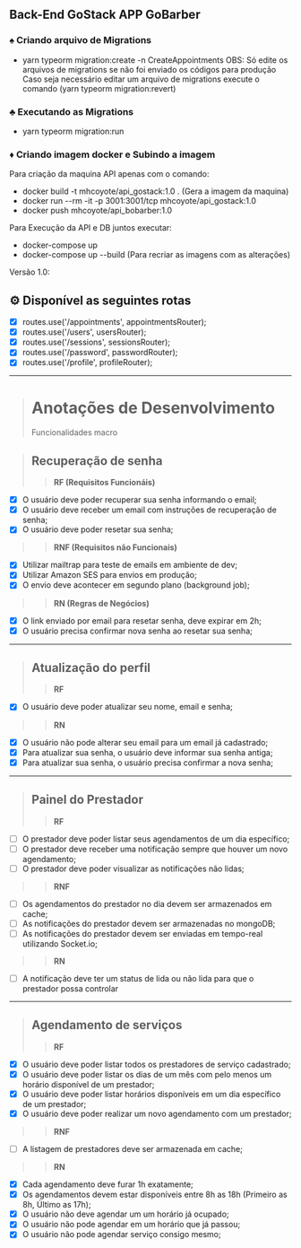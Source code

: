 ## Back-End GoStack APP GoBarber

### ♠ Criando arquivo de Migrations
- yarn typeorm migration:create -n CreateAppointments
OBS: Só edite os arquivos de migrations se não foi enviado os códigos para produção
Caso seja necessário editar um arquivo de migrations execute o comando (yarn typeorm migration:revert)

### ♣ Executando as Migrations
- yarn typeorm migration:run


### ♦ Criando imagem docker e Subindo a imagem

Para criação da maquina API apenas com o comando:
  - docker build -t mhcoyote/api_gostack:1.0 .    (Gera a imagem da maquina)
  - docker run --rm -it  -p 3001:3001/tcp mhcoyote/api_gostack:1.0
  - docker push mhcoyote/api_bobarber:1.0

Para Execução da API e DB juntos executar:
  - docker-compose up
  - docker-compose up --build (Para recriar as imagens com as alterações)

Versão 1.0:

## ⚙ Disponível as seguintes rotas
- [x] routes.use('/appointments', appointmentsRouter);
- [x] routes.use('/users', usersRouter);
- [x] routes.use('/sessions', sessionsRouter);
- [x] routes.use('/password', passwordRouter);
- [x] routes.use('/profile', profileRouter);
---
> # Anotações de Desenvolvimento
>Funcionalidades macro

>## Recuperação de senha
>>**RF (Requisitos Funcionáis)**

 - [x] O usuário deve poder recuperar sua senha informando o email;
 - [x] O usuário deve receber um email com instruções de recuperação de senha;
 - [x] O usuário deve poder resetar sua senha;

>>**RNF (Requisitos não Funcionais)**

 - [x] Utilizar mailtrap para teste de emails em ambiente de dev;
 - [x] Utilizar Amazon SES para envios em produção;
 - [x] O envio deve acontecer em segundo plano (background job);

>>**RN (Regras de Negócios)**

 - [x] O link enviado por email para resetar senha, deve expirar em 2h;
 - [x] O usuário precisa confirmar nova senha ao resetar sua senha;
---
>## Atualização do perfil
>>**RF**

 - [x] O usuário deve poder atualizar seu nome, email e senha;

>>**RN**

 - [x] O usuário não pode alterar seu email para um email já cadastrado;
 - [x] Para atualizar sua senha, o usuário deve informar sua senha antiga;
 - [x] Para atualizar sua senha, o usuário precisa confirmar a nova senha;
---
>## Painel do Prestador
>>**RF**

 - [ ] O prestador deve poder listar seus agendamentos de um dia específico;
 - [ ] O prestador deve receber uma notificação sempre que houver um novo agendamento;
 - [ ] O prestador deve poder visualizar as notificações não lidas;

>>**RNF**

 - [ ] Os agendamentos do prestador no dia devem ser armazenados em cache;
 - [ ] As notificações do prestador devem ser armazenadas no mongoDB;
 - [ ] As notificações do prestador devem ser enviadas em tempo-real utilizando Socket.io;

>>**RN**

 - [ ] A notificação deve ter um status de lida ou não lida para que o prestador possa controlar
---
>## Agendamento de serviços
>>**RF**

 - [x] O usuário deve poder listar todos os prestadores de serviço cadastrado;
 - [x] O usuário deve poder listar os dias de um mês com pelo menos um horário disponível de um prestador;
 - [x] O usuário deve poder listar horários disponíveis em um dia específico de um prestador;
 - [x] O usuário deve poder realizar um novo agendamento com um prestador;

>>**RNF**

 - [ ] A listagem de prestadores deve ser armazenada em cache;

>>**RN**

 - [x] Cada agendamento deve furar 1h exatamente;
 - [x] Os agendamentos devem estar disponíveis entre 8h as 18h (Primeiro as 8h, Último as 17h);
 - [x] O usuário não deve agendar um um horário já ocupado;
 - [x] O usuário não pode agendar em um horário que já passou;
 - [x] O usuário não pode agendar serviço consigo mesmo;
